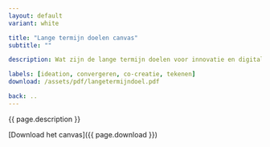 ```yaml
---
layout: default
variant: white

title: "Lange termijn doelen canvas"
subtitle: ""

description: Wat zijn de lange termijn doelen voor innovatie en digitale transformatie?

labels: [ideation, convergeren, co-creatie, tekenen]
download: /assets/pdf/langetermijndoel.pdf

back: ..
---
```

{{ page.description }}

[Download het canvas]({{ page.download }})
